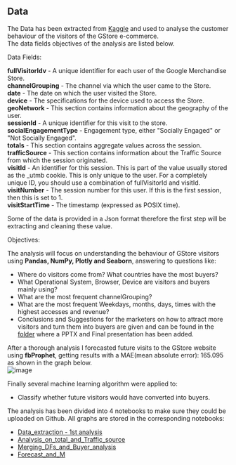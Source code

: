 

## Data

The Data has been extracted from [Kaggle](https://www.kaggle.com/c/ga-customer-revenue-prediction/data) and used to analyse the customer behaviour of the visitors of the GStore e-commerce.  
The data fields objectives of the analysis are listed below.  

Data Fields:  

**fullVisitorIdv** - A unique identifier for each user of the Google Merchandise Store.  
**channelGrouping** - The channel via which the user came to the Store.  
**date** - The date on which the user visited the Store.  
**device** - The specifications for the device used to access the Store.  
**geoNetwork** - This section contains information about the geography of the user.  
**sessionId** - A unique identifier for this visit to the store.  
**socialEngagementType** - Engagement type, either "Socially Engaged" or "Not Socially Engaged".  
**totals** - This section contains aggregate values across the session.  
**trafficSource** - This section contains information about the Traffic Source from which the session originated.  
**visitId** - An identifier for this session. This is part of the value usually stored as the _utmb cookie. This is only unique to the user. For a completely unique ID, you should use a combination of fullVisitorId and visitId.  
**visitNumber** - The session number for this user. If this is the first session, then this is set to 1.  
**visitStartTime** - The timestamp (expressed as POSIX time).  

Some of the data is provided in a Json format therefore the first step will be extracting and cleaning these value. 

Objectives:  

The analysis will focus on understanding the behaviour of GStore visitors using **Pandas, NumPy, Plotly and Seaborn**, answering to questions like:

- Where do visitors come from? What countries have the most buyers?
- What Operational System, Browser, Device are visitors and buyers mainly using?
- What are the most frequent channelGrouping?
- What are the most frequent Weekdays, months, days, times with the highest accesses and revenue?
- Conclusions and Suggestions for the marketers on how to attract more visitors and turn them into buyers are given and can be found in the [folder](https://github.com/davidellavalle/Google-anayltics-customer-behaviour-and-forecast/tree/main/Presentation) where a PPTX and Final presentation has been added.   

After a thorough analysis I forecasted future visits to the GStore website using **fbProphet**, getting results with a MAE(mean absolute error): 165.095 as shown in the graph below.  
![image](https://user-images.githubusercontent.com/73824871/115701846-83514600-a368-11eb-8f78-408439e70fe4.png)

Finally several machine learning algorithm were applied to:  
- Classify whether future visitors would have converted into buyers.

The analysis has been divided into 4 notebooks to make sure they could be uploaded on Github.
All graphs are stored in the corresponding notebooks:
- [Data_extraction - 1st analysis](https://github.com/davidellavalle/Google-anayltics-customer-behaviour-and-forecast/blob/main/Data_extraction%2C_analysis_on_Geo_Network_and_devices.ipynb)
- [Analysis_on_total_and_Traffic_source](https://github.com/davidellavalle/Google-anayltics-customer-behaviour-and-forecast/blob/main/Analysis_on_total_and_Traffic_source.ipynb)
- [Merging_DFs_and_Buyer_analysis](https://github.com/davidellavalle/Google-anayltics-customer-behaviour-and-forecast/blob/main/Merging_DFs_and_Buyer_analysis.ipynb)
- [Forecast_and_M](https://github.com/davidellavalle/Google-anayltics-customer-behaviour-and-forecast/blob/main/Forecast_and_ML.ipynb)
